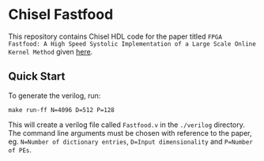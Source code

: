 # Chisel Fastfood

This repository contains Chisel HDL code for the paper titled `FPGA Fastfood: A High Speed Systolic Implementation of a Large Scale Online Kernel Method` given [here](http://phwl.org/papers/ff_fpga18.pdf).

## Quick Start
To generate the verilog, run:

```
make run-ff N=4096 D=512 P=128
```
This will create a verilog file called `Fastfood.v` in the `./verilog` directory. The command line arguments must be chosen with reference to the paper, eg. `N=Number of dictionary entries`, `D=Input dimensionality` and `P=Number of PEs`.


